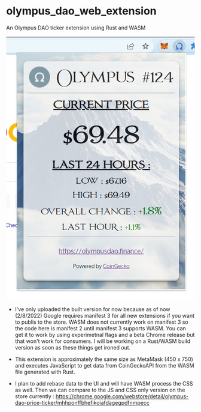 # olympus_dao_web_extension
An Olympus DAO ticker extension using Rust and WASM

![alt text](https://raw.githubusercontent.com/karlpothast/olympus_dao_web_extension/master/olympusExPreview.png) 

* I've only uploaded the built version for now because as of now (2/8/2022) Google requires manifest 3 for all new extensions if you want to publis to the store.
WASM does not currently work on manifest 3 so the code here is manifest 2 until manifest 3 supports WASM.  You can get it to work by using experimetnal flags and a beta Chrome release but that won't work for consumers.  I will be working on a Rust/WASM build version as soon as these things get ironed out.

* This extension is approximately the same size as MetaMask (450 x 750) and executes JavaScript to get data from CoinGeckoAPI from the WASM file generated with Rust.

* I plan to add rebase data to the UI and will have WASM process the CSS as well.  Then we can compare to the JS and CSS only version on the store currently :
https://chrome.google.com/webstore/detail/olympus-dao-price-ticker/mhhponffbhefikoiafdagegpdfnmpecc
